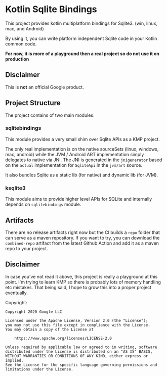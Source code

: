 # Kotlin Sqlite Bindings
This project provides kotlin multiplatform bindings for Sqlite3. (win, linux, mac, and Android)

By using it, you can write platform independent Sqlite code in your Kotlin common code.

**For now, it is more of a playground then a real project so do not use it on production**

## Disclaimer
This is **not** an official Google product.

## Project Structure
The project contains of two main modules.

### sqlitebindings
This module provides a very small shim over Sqlite APIs as a KMP project.

The only real implementation is on the native sourceSets (linux, windows, mac, android) while the JVM / Android ART
implementation simply delegates to native via JNI. The JNI is generated in the `jnigenerator` based on the `actual`
implementation for `SqliteApi` in the `jvm/art` source.

It also bundles Sqlite as a static lib (for native) and dynamic lib (for JVM).

### ksqlite3
This module aims to provide higher level APIs for SQLite and internally depends on `sqlitebindings` module.

## Artifacts
There are no release artifacts right now but the CI builds a `repo` folder that can serve as a
maven repository. If you want to try, you can download the `combined-repo` artifact from the
latest Github Action and add it as a maven repo to your project.
## Disclaimer
In case you've not read it above, this project is really a playground at this point. I'm trying to learn KMP so there is
probably lots of memory handling etc mistakes. That being said, I hope to grow this into a proper project eventually.

Copyright:

    Copyright 2020 Google LLC

    Licensed under the Apache License, Version 2.0 (the "License");
    you may not use this file except in compliance with the License.
    You may obtain a copy of the License at

        https://www.apache.org/licenses/LICENSE-2.0

    Unless required by applicable law or agreed to in writing, software
    distributed under the License is distributed on an "AS IS" BASIS,
    WITHOUT WARRANTIES OR CONDITIONS OF ANY KIND, either express or implied.
    See the License for the specific language governing permissions and
    limitations under the License.